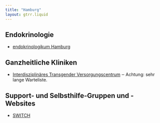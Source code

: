 ```yaml
---
title: "Hamburg"
layout: gtrr.liquid
---
```

## Endokrinologie
* [endokrinologikum Hamburg](https://www.endokrinologikum-hamburg.de/)

## Ganzheitliche Kliniken
* [Interdisziplinäres Transgender Versorgungscentrum](https://www.uke.de/kliniken-institute/zentren/martin-zeitz-centrum/ueber-das-centrum/index.html#id80339) ‒ Achtung: sehr lange Warteliste.

## Support- und Selbsthilfe-Gruppen und -Websites
* [SWITCH](https://www.switch-hh.de/)
